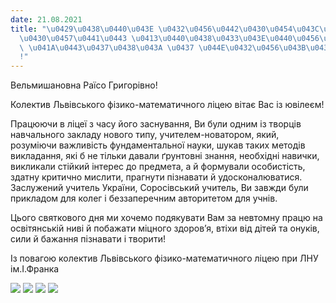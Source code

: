 ```yaml
---
date: 21.08.2021
title: "\u0429\u0438\u0440\u043E \u0432\u0456\u0442\u0430\u0454\u043C\u043E \u0420\
  \u0430\u0457\u0441\u0443 \u0413\u0440\u0438\u0433\u043E\u0440\u0456\u0432\u043D\u0443\
  \ \u041A\u0443\u0437\u0438\u043A \u0437 \u044E\u0432\u0456\u043B\u0435\u0454\u043C\
  !"
---
```

Вельмишановна Раїсо Григорівно!

Колектив Львівського фізико-математичного ліцею вітає Вас із ювілеєм!

Працюючи в ліцеї з часу його заснування, Ви були одним із творців навчального закладу нового типу, учителем-новатором, який, розуміючи важливість фундаментальної науки, шукав таких методів викладання, які б не тільки давали ґрунтовні знання, необхідні навички, викликали стійкий інтерес до предмета, а й формували особистість, здатну критично мислити, прагнути пізнавати й удосконалюватися. Заслужений учитель України, Соросівський учитель, Ви завжди були прикладом для колег і беззаперечним авторитетом для учнів.

Цього святкового дня ми хочемо подякувати Вам за невтомну працю на освітянській ниві й побажати міцного здоров’я, втіхи від дітей та онуків, сили й бажання пізнавати і творити!

Із повагою колектив Львівського фізико-математичного ліцею при ЛНУ ім.І.Франка

![](/files/щиро-вітаємо-раїсу-г-rg1.jpg)
![](/files/щиро-вітаємо-раїсу-г-rg3.png)
![](/files/щиро-вітаємо-раїсу-г-rg2.jpg)
![](/files/щиро-вітаємо-раїсу-г-rg2.jpg)